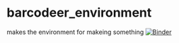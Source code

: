 # barcodeer_environment
makes the environment for makeing something
[![Binder](https://mybinder.org/badge_logo.svg)](https://mybinder.org/v2/gh/alexandermolin/barcodeer/main?urlpath=git-pull?repo=https://github.com/alexandermolin/barcodeer_content)

